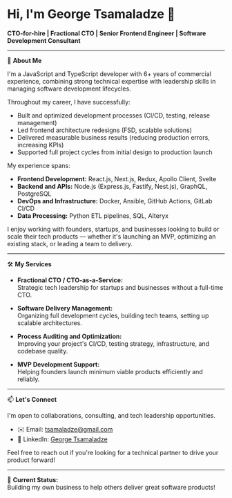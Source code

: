 # Hi, I'm George Tsamaladze 👋

**CTO-for-hire | Fractional CTO | Senior Frontend Engineer | Software Development Consultant**

---

🚀 **About Me**

I'm a JavaScript and TypeScript developer with 6+ years of commercial experience, combining strong technical expertise with leadership skills in managing software development lifecycles.

Throughout my career, I have successfully:
- Built and optimized development processes (CI/CD, testing, release management)
- Led frontend architecture redesigns (FSD, scalable solutions)
- Delivered measurable business results (reducing production errors, increasing KPIs)
- Supported full project cycles from initial design to production launch

My experience spans:
- **Frontend Development:** React.js, Next.js, Redux, Apollo Client, Svelte
- **Backend and APIs:** Node.js (Express.js, Fastify, Nest.js), GraphQL, PostgreSQL
- **DevOps and Infrastructure:** Docker, Ansible, GitHub Actions, GitLab CI/CD
- **Data Processing:** Python ETL pipelines, SQL, Alteryx

I enjoy working with founders, startups, and businesses looking to build or scale their tech products — whether it's launching an MVP, optimizing an existing stack, or leading a team to delivery.

---

🛠 **My Services**

- **Fractional CTO / CTO-as-a-Service:**  
  Strategic tech leadership for startups and businesses without a full-time CTO.

- **Software Delivery Management:**  
  Organizing full development cycles, building tech teams, setting up scalable architectures.

- **Process Auditing and Optimization:**  
  Improving your project's CI/CD, testing strategy, infrastructure, and codebase quality.

- **MVP Development Support:**  
  Helping founders launch minimum viable products efficiently and reliably.

---

📫 **Let's Connect**

I'm open to collaborations, consulting, and tech leadership opportunities.

- ✉️ Email: [tsamaladze@gmail.com](mailto:tsamaladze@gmail.com)
- 💼 LinkedIn: [George Tsamaladze](https://www.linkedin.com/in/george-tsamaladze/)

Feel free to reach out if you're looking for a technical partner to drive your product forward!

---

🌟 **Current Status:**  
Building my own business to help others deliver great software products!

